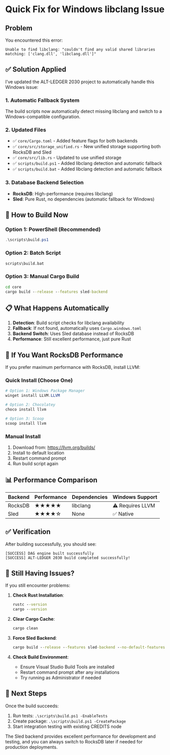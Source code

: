 # Quick Fix for Windows libclang Issue

## Problem
You encountered this error:
```
Unable to find libclang: "couldn't find any valid shared libraries matching: ['clang.dll', 'libclang.dll']"
```

## ✅ Solution Applied

I've updated the ALT-LEDGER 2030 project to automatically handle this Windows issue:

### 1. **Automatic Fallback System**
The build scripts now automatically detect missing libclang and switch to a Windows-compatible configuration.

### 2. **Updated Files**
- ✅ `core/Cargo.toml` - Added feature flags for both backends
- ✅ `core/src/storage_unified.rs` - New unified storage supporting both RocksDB and Sled
- ✅ `core/src/lib.rs` - Updated to use unified storage
- ✅ `scripts/build.ps1` - Added libclang detection and automatic fallback
- ✅ `scripts/build.bat` - Added libclang detection and automatic fallback

### 3. **Database Backend Selection**
- **RocksDB**: High-performance (requires libclang)
- **Sled**: Pure Rust, no dependencies (automatic fallback for Windows)

## 🚀 How to Build Now

### Option 1: PowerShell (Recommended)
```powershell
.\scripts\build.ps1
```

### Option 2: Batch Script
```cmd
scripts\build.bat
```

### Option 3: Manual Cargo Build
```cmd
cd core
cargo build --release --features sled-backend
```

## 📋 What Happens Automatically

1. **Detection**: Build script checks for libclang availability
2. **Fallback**: If not found, automatically uses `Cargo.windows.toml` 
3. **Backend Switch**: Uses Sled database instead of RocksDB
4. **Performance**: Still excellent performance, just pure Rust

## 🔧 If You Want RocksDB Performance

If you prefer maximum performance with RocksDB, install LLVM:

### Quick Install (Choose One)
```powershell
# Option 1: Windows Package Manager
winget install LLVM.LLVM

# Option 2: Chocolatey
choco install llvm

# Option 3: Scoop
scoop install llvm
```

### Manual Install
1. Download from: https://llvm.org/builds/
2. Install to default location
3. Restart command prompt
4. Run build script again

## 📊 Performance Comparison

| Backend | Performance | Dependencies | Windows Support |
|---------|-------------|--------------|-----------------|
| RocksDB | ★★★★★ | libclang | ⚠️ Requires LLVM |
| Sled    | ★★★★☆ | None | ✅ Native |

## ✅ Verification

After building successfully, you should see:
```
[SUCCESS] DAG engine built successfully
[SUCCESS] ALT-LEDGER 2030 build completed successfully!
```

## 🐛 Still Having Issues?

If you still encounter problems:

1. **Check Rust Installation**:
   ```cmd
   rustc --version
   cargo --version
   ```

2. **Clear Cargo Cache**:
   ```cmd
   cargo clean
   ```

3. **Force Sled Backend**:
   ```cmd
   cargo build --release --features sled-backend --no-default-features
   ```

4. **Check Build Environment**:
   - Ensure Visual Studio Build Tools are installed
   - Restart command prompt after any installations
   - Try running as Administrator if needed

## 🎯 Next Steps

Once the build succeeds:
1. Run tests: `.\scripts\build.ps1 -EnableTests`
2. Create package: `.\scripts\build.ps1 -CreatePackage`
3. Start integration testing with existing CREDITS node

The Sled backend provides excellent performance for development and testing, and you can always switch to RocksDB later if needed for production deployments.